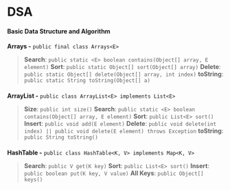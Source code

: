 # DSA
#### Basic Data Structure and Algorithm

**Arrays -** `public final class Arrays<E>` 
> **Search**:   `public static <E> boolean contains(Object[] array, E element)` 
> **Sort**: `public static Object[] sort(Object[] array)` 
> **Delete**: `public static Object[] delete(Object[] array, int index)` 
> **toString**: `public static String toString(Object[] a)`

####

**ArrayList -** `public class ArrayList<E> implements List<E>` 
> **Size**: `public int size()` 
> **Search**:   `public static <E> boolean contains(Object[] array, E element)` 
> **Sort**: `public List<E> sort()` 
> **Insert**:   `public void add(E element)` 
> **Delete**: `public void delete(int index) || public void delete(E element) throws Exception` 
> **toString**: `public String toString()` 

####

**HashTable -** `public class HashTable<K, V> implements Map<K, V>` 
> **Search**:   `public V get(K key)` 
> **Sort**: `public List<E> sort()` 
> **Insert**:   `public boolean put(K key, V value)` 
> **All Keys**: `public Object[] keys()` 

